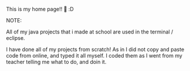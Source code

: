 This is my home page!!  :D

NOTE:

All of my java projects that i made at school are used in the terminal / eclipse.

I have done all of my projects from scratch! As in I did not copy and paste code from online, and typed it all myself. I coded them as I went from my teacher telling me what to do, and doin it.